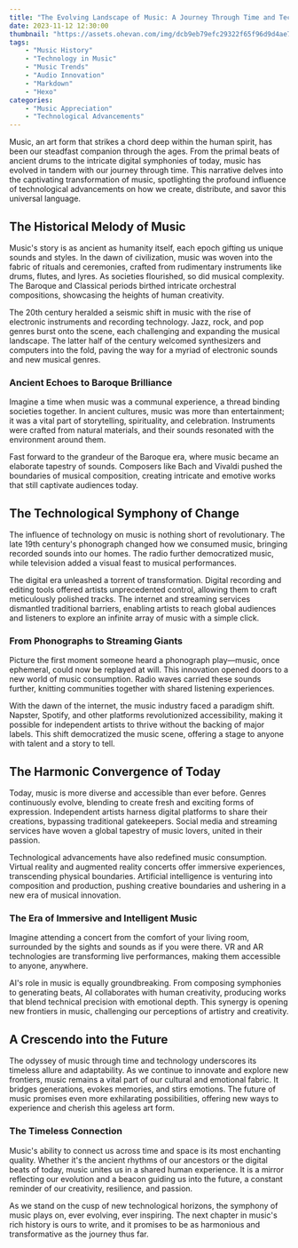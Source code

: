 ```yaml
---
title: "The Evolving Landscape of Music: A Journey Through Time and Technology"
date: 2023-11-12 12:30:00
thumbnail: "https://assets.ohevan.com/img/dcb9eb79efc29322f65f96d9d4ae7782.jpeg"
tags:
    - "Music History"
    - "Technology in Music"
    - "Music Trends"
    - "Audio Innovation"
    - "Markdown"
    - "Hexo"
categories:
    - "Music Appreciation"
    - "Technological Advancements"
---
```


Music, an art form that strikes a chord deep within the human spirit, has been our steadfast companion through the ages. From the primal beats of ancient drums to the intricate digital symphonies of today, music has evolved in tandem with our journey through time. This narrative delves into the captivating transformation of music, spotlighting the profound influence of technological advancements on how we create, distribute, and savor this universal language.

## The Historical Melody of Music

Music's story is as ancient as humanity itself, each epoch gifting us unique sounds and styles. In the dawn of civilization, music was woven into the fabric of rituals and ceremonies, crafted from rudimentary instruments like drums, flutes, and lyres. As societies flourished, so did musical complexity. The Baroque and Classical periods birthed intricate orchestral compositions, showcasing the heights of human creativity.

The 20th century heralded a seismic shift in music with the rise of electronic instruments and recording technology. Jazz, rock, and pop genres burst onto the scene, each challenging and expanding the musical landscape. The latter half of the century welcomed synthesizers and computers into the fold, paving the way for a myriad of electronic sounds and new musical genres.

### Ancient Echoes to Baroque Brilliance

Imagine a time when music was a communal experience, a thread binding societies together. In ancient cultures, music was more than entertainment; it was a vital part of storytelling, spirituality, and celebration. Instruments were crafted from natural materials, and their sounds resonated with the environment around them.

Fast forward to the grandeur of the Baroque era, where music became an elaborate tapestry of sounds. Composers like Bach and Vivaldi pushed the boundaries of musical composition, creating intricate and emotive works that still captivate audiences today.

## The Technological Symphony of Change

The influence of technology on music is nothing short of revolutionary. The late 19th century's phonograph changed how we consumed music, bringing recorded sounds into our homes. The radio further democratized music, while television added a visual feast to musical performances.

The digital era unleashed a torrent of transformation. Digital recording and editing tools offered artists unprecedented control, allowing them to craft meticulously polished tracks. The internet and streaming services dismantled traditional barriers, enabling artists to reach global audiences and listeners to explore an infinite array of music with a simple click.

### From Phonographs to Streaming Giants

Picture the first moment someone heard a phonograph play—music, once ephemeral, could now be replayed at will. This innovation opened doors to a new world of music consumption. Radio waves carried these sounds further, knitting communities together with shared listening experiences.

With the dawn of the internet, the music industry faced a paradigm shift. Napster, Spotify, and other platforms revolutionized accessibility, making it possible for independent artists to thrive without the backing of major labels. This shift democratized the music scene, offering a stage to anyone with talent and a story to tell.

## The Harmonic Convergence of Today

Today, music is more diverse and accessible than ever before. Genres continuously evolve, blending to create fresh and exciting forms of expression. Independent artists harness digital platforms to share their creations, bypassing traditional gatekeepers. Social media and streaming services have woven a global tapestry of music lovers, united in their passion.

Technological advancements have also redefined music consumption. Virtual reality and augmented reality concerts offer immersive experiences, transcending physical boundaries. Artificial intelligence is venturing into composition and production, pushing creative boundaries and ushering in a new era of musical innovation.

### The Era of Immersive and Intelligent Music

Imagine attending a concert from the comfort of your living room, surrounded by the sights and sounds as if you were there. VR and AR technologies are transforming live performances, making them accessible to anyone, anywhere.

AI's role in music is equally groundbreaking. From composing symphonies to generating beats, AI collaborates with human creativity, producing works that blend technical precision with emotional depth. This synergy is opening new frontiers in music, challenging our perceptions of artistry and creativity.

## A Crescendo into the Future

The odyssey of music through time and technology underscores its timeless allure and adaptability. As we continue to innovate and explore new frontiers, music remains a vital part of our cultural and emotional fabric. It bridges generations, evokes memories, and stirs emotions. The future of music promises even more exhilarating possibilities, offering new ways to experience and cherish this ageless art form.

### The Timeless Connection

Music's ability to connect us across time and space is its most enchanting quality. Whether it's the ancient rhythms of our ancestors or the digital beats of today, music unites us in a shared human experience. It is a mirror reflecting our evolution and a beacon guiding us into the future, a constant reminder of our creativity, resilience, and passion.

As we stand on the cusp of new technological horizons, the symphony of music plays on, ever evolving, ever inspiring. The next chapter in music's rich history is ours to write, and it promises to be as harmonious and transformative as the journey thus far.